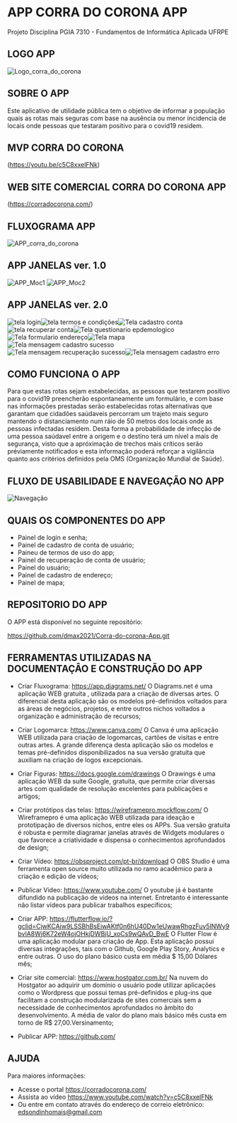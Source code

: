 # APP CORRA DO CORONA APP

Projeto Disciplina PGIA 7310 - Fundamentos de Informática Aplicada UFRPE

## LOGO APP
![Logo_corra_do_corona](https://user-images.githubusercontent.com/81516919/113529445-d4f08700-9599-11eb-92a4-e746e900c005.png)

## SOBRE O APP
Este aplicativo de utilidade pública tem o objetivo de informar a população quais
as rotas mais seguras com base na ausência ou menor incidencia de locais onde
pessoas que testaram positivo para o covid19 residem.

## MVP CORRA DO CORONA
(https://youtu.be/c5C8xxelFNk)  

## WEB SITE COMERCIAL CORRA DO CORONA APP
(https://corradocorona.com/)

## FLUXOGRAMA APP
![APP_corra_do_corona](https://user-images.githubusercontent.com/81516919/112786507-c996dc00-902c-11eb-80ec-542e30ccb454.png)


##  APP JANELAS ver. 1.0
![APP_Moc1](https://user-images.githubusercontent.com/81516919/113525786-483fcc00-958d-11eb-9825-5294f1ccf1a8.png)
![APP_Moc2](https://user-images.githubusercontent.com/81516919/113525966-4fb3a500-958e-11eb-8864-e2b78094cada.png)

##  APP JANELAS ver. 2.0
![tela login](https://user-images.githubusercontent.com/81516919/126136951-57b98959-5813-41f4-b02d-6cf6775195e4.JPG)![tela termos e condições](https://user-images.githubusercontent.com/81516919/126137204-f28362ce-488a-47c1-ac3e-6109708420f3.JPG)![Tela cadastro conta](https://user-images.githubusercontent.com/81516919/126136992-e69e44fd-e593-4a95-8640-3423af788930.JPG)![tela recuperar conta](https://user-images.githubusercontent.com/81516919/126137515-eaaf7625-4713-4356-95c3-75e1c8c445f1.JPG)![Tela questionario epdemologico](https://user-images.githubusercontent.com/81516919/126137607-04ad5ce3-d58a-4b74-8dc7-1888b71bc3c9.JPG)![Tela formulario endereço](https://user-images.githubusercontent.com/81516919/126137646-33bde4a2-9d76-45b8-8d35-e5dc690e69ce.JPG)![Tela mapa](https://user-images.githubusercontent.com/81516919/126137685-c1381e89-16f3-4898-86af-9ce56404a4b4.JPG)![Tela mensagem cadastro sucesso](https://user-images.githubusercontent.com/81516919/126137711-823c19ef-5b77-4d71-b066-db83570f8a46.JPG)![Tela mensagem recuperação sucesso](https://user-images.githubusercontent.com/81516919/126137772-35b7b32c-b199-41e4-bbea-ebac974f2739.JPG)![Tela mensagem cadastro erro](https://user-images.githubusercontent.com/81516919/126137785-b15b5231-7a80-451c-8491-300a1ba9c561.JPG)

## COMO FUNCIONA O APP
Para que estas rotas sejam estabelecidas, as pessoas que testarem positivo para o
covid19 preencherão espontaneamente um formulário, e com base nas informações prestadas
serão estabelecidas rotas alternativas que garantam que cidadões saúdaveis percorram
um trajeto mais seguro mantendo o distanciamento num ráio de 50 metros dos locais
onde as pessoas infectadas residem. Desta forma a probabilidade de infecção de uma
pessoa saúdavel entre a origem e o destino terá um nível a mais de segurança, visto que
a apróximação de trechos mais críticos serão préviamente notificados e esta informação
poderá reforçar a vigilância quanto aos critérios definidos pela OMS (Organização Mundial de Saúde).

## FLUXO DE USABILIDADE E NAVEGAÇÃO NO APP
![Navegação](https://user-images.githubusercontent.com/81516919/126157103-ab680580-b9e6-45be-b3e2-b2fe849b6dbc.png)


## QUAIS OS COMPONENTES DO APP
- Painel de login e senha;
- Painel de cadastro de conta de usuário;
- Paineu de termos de uso do app;
- Painel de recuperação de conta de usuário;
- Painel do usuário;
- Painel de cadastro de endereço;
- Painel de mapa;

## REPOSITORIO DO APP
O APP está disponível no seguinte repositório:

https://github.com/dmax2021/Corra-do-corona-App.git

## FERRAMENTAS UTILIZADAS NA DOCUMENTAÇÂO E CONSTRUÇÃO DO APP

- Criar Fluxograma:
https://app.diagrams.net/
O Diagrams.net é uma aplicação WEB gratuita , utilizada para a criação de diversas artes. O diferencial desta aplicação são os modelos pré-definidos voltados para as áreas de negócios, projetos, e entre outros nichos voltados a organização e administração de recursos;

- Criar Logomarca:
https://www.canva.com/
O Canva é uma aplicação WEB utilizada para criação de  logomarcas, cartões de visitas e entre outras artes. A grande diferença desta aplicação são os modelos e temas pré-definidos disponibilizados na sua versão gratuita que auxiliam na criação de logos excepcionais.

- Criar Figuras:
https://docs.google.com/drawings
O Drawings é uma aplicação WEB da suíte Google, gratuita, que permite criar diversas artes com qualidade de resolução excelentes para publicações e artigos;

- Criar protótipos das telas:
https://wireframepro.mockflow.com/
O Wireframepro é uma aplicação WEB utilizada para ideação e prototipação de diversos nichos, entre eles os APPs. Sua versão gratuita é robusta e permite diagramar janelas através de Widgets  modulares o que favorece a criatividade e dispensa o conhecimentos aprofundados de design;

- Criar Vídeo:
https://obsproject.com/pt-br/download
O OBS Studio é uma ferramenta open source muito utilizada no ramo acadêmico para a criação e edição de vídeos;

- Publicar Vídeo:
https://www.youtube.com/
O youtube já é bastante difundido na publicação de vídeos na internet. Entretanto é interessante não listar vídeos para publicar trabalhos específicos;

- Criar APP:
https://flutterflow.io/?gclid=CjwKCAjw9LSSBhBsEiwAKtf0n6hU40Dw1eUwawRhgzFuv5lNWy9bvlA8Wj6K72eW4ojOHkjDWBjU_xoCs9wQAvD_BwE
O Flutter Flow é uma aplicação modular para criação de App. Esta aplicação possui diversas integrações, tais com o Github, Google Play Story, Analytics e entre outras. O uso do plano básico custa em média $ 15,00 Dólares mês;

- Criar site comercial:
https://www.hostgator.com.br/
Na nuvem do Hostgator ao adquirir um domínio o usuário pode utilizar aplicações como o Wordpress que possui temas pré-definidos e plug-ins  que facilitam a construção modularizada de sites comerciais sem a necessidade de conhecimentos aprofundados no âmbito do desenvolvimento. A média de valor do plano mais básico mês custa em torno de R$ 27,00.Versinamento;

- Publicar APP:
https://github.com/ 

## AJUDA
Para maiores informações:
- Acesse o portal https://corradocorona.com/
- Assista ao vídeo https://www.youtube.com/watch?v=c5C8xxelFNk
- Ou entre em contato através do endereço de correio eletrônico: edsondinhomais@gmail.com
